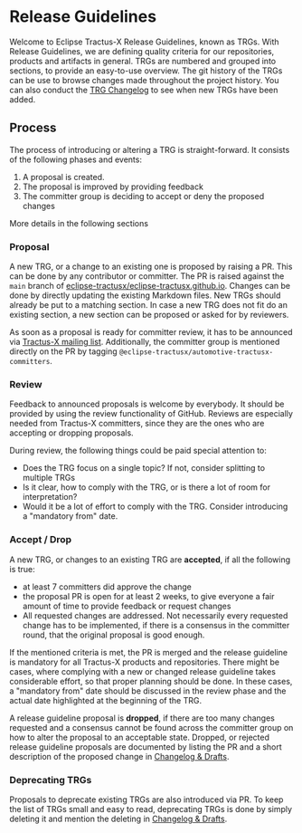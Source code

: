 # Release Guidelines

Welcome to Eclipse Tractus-X Release Guidelines, known as TRGs. With Release Guidelines, we are defining quality
criteria for our repositories, products and artifacts in general. TRGs are numbered and grouped into sections, to
provide an easy-to-use overview. The git history of the TRGs can be use to browse changes made throughout the project
history. You can also conduct the [TRG Changelog](release/trg-0) to see when new TRGs have been added.

## Process

The process of introducing or altering a TRG is straight-forward. It consists of the following phases and events:

1. A proposal is created.
2. The proposal is improved by providing feedback
3. The committer group is deciding to accept or deny the proposed changes

More details in the following sections

### Proposal

A new TRG, or a change to an existing one is proposed by raising a PR. This can be done by any contributor or committer.
The PR is raised against the `main` branch
of [eclipse-tractusx/eclipse-tractusx.github.io](https://github.com/eclipse-tractusx/eclipse-tractusx.github.io/).
Changes can be done by directly updating the existing Markdown files. New TRGs should already be put to a matching
section. In case a new TRG does not fit do an existing section, a new section can be proposed or asked for by reviewers.

As soon as a proposal is ready for committer review, it has to be announced
via [Tractus-X mailing list](https://accounts.eclipse.org/mailing-list/tractusx-dev). Additionally, the committer group
is mentioned directly on the PR by tagging `@eclipse-tractusx/automotive-tractusx-committers`.

### Review

Feedback to announced proposals is welcome by everybody. It should be provided by using the review functionality of
GitHub. Reviews are especially needed from Tractus-X committers, since they are the ones who are accepting or dropping
proposals.

During review, the following things could be paid special attention to:

- Does the TRG focus on a single topic? If not, consider splitting to multiple TRGs
- Is it clear, how to comply with the TRG, or is there a lot of room for interpretation?
- Would it be a lot of effort to comply with the TRG. Consider introducing a "mandatory from" date.

### Accept / Drop

A new TRG, or changes to an existing TRG are __accepted__, if all the following is true:

- at least 7 committers did approve the change
- the proposal PR is open for at least 2 weeks, to give everyone a fair amount of time to provide feedback or request
  changes
- All requested changes are addressed. Not necessarily every requested change has to be implemented, if there is a
  consensus in the committer round, that the original proposal is good enough.

If the mentioned criteria is met, the PR is merged and the release guideline is mandatory for all Tractus-X products and
repositories. There might be cases, where complying with a new or changed release guideline takes considerable effort,
so that proper planning should be done. In these cases, a "mandatory from" date should be discussed in the review phase
and the actual date highlighted at the beginning of the TRG.

A release guideline proposal is __dropped__, if there are too many changes requested and a consensus cannot be found
across the committer group on how to alter the proposal to an acceptable state. Dropped, or rejected release guideline
proposals are documented by listing the PR and a short description of the proposed change
in [Changelog & Drafts](release/trg-0/trg-0.md).

### Deprecating TRGs

Proposals to deprecate existing TRGs are also introduced via PR. To keep the list of TRGs small and easy to read,
deprecating TRGs is done by simply deleting it and mention the deleting in [Changelog & Drafts](release/trg-0/trg-0.md).
